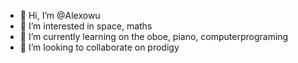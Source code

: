 - 👋 Hi, I’m @Alexowu
- 👀 I’m interested in space, maths
- 🌱 I’m currently learning on the oboe, piano, computerprograming
- 💞️ I’m looking to collaborate on prodigy

<!---
Alexowu/Alexowu is a ✨ special ✨ repository because its `README.md` (this file) appears on your GitHub profile.
You can click the Preview link to take a look at your changes.
--->
